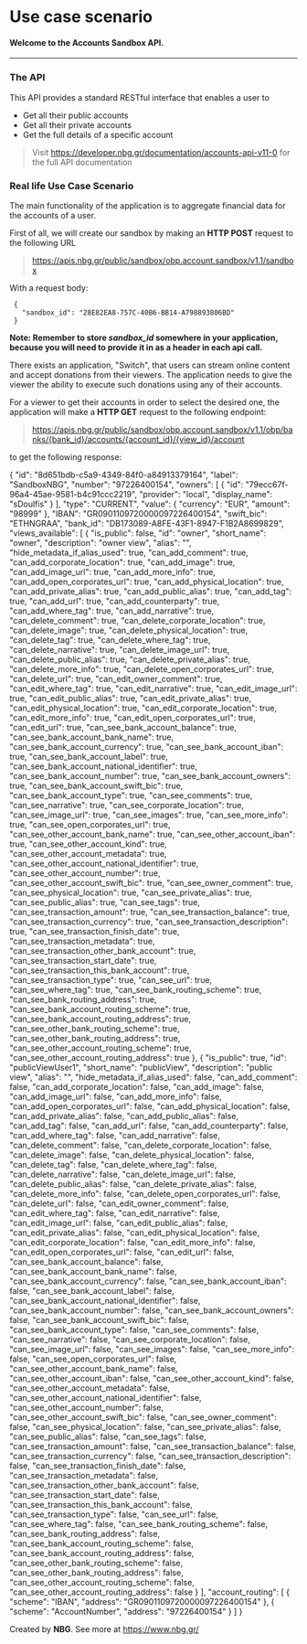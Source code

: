 # Use case scenario
#### Welcome to the Accounts Sandbox API.

------------------------------------------------------------------------------------------

### The API
This API provides a standard RESTful interface that enables a user to
* Get all their public accounts
* Get all their private accounts
* Get the full details of a specific account

> Visit https://developer.nbg.gr/documentation/accounts-api-v11-0
> for the full API documentation

### Real life Use Case Scenario

The main functionality of the application is to aggregate financial data for the accounts of a user.

First of all, we will create our sandbox by making an **HTTP POST** request to the following URL
> https://apis.nbg.gr/public/sandbox/obp.account.sandbox/v1.1/sandbox

With a request body:
```
 {
   "sandbox_id": "28E82EA8-757C-40B6-BB14-A798893806BD"
 }
``` 

**Note: Remember to store *sandbox_id* somewhere in your application, because you will need to provide it in as a header
in each api call.**

There exists an application, "Switch", that users can stream online content and accept donations from their viewers. The application needs to give the viewer the ability to 
execute such donations using any of their accounts.

For a viewer to get their accounts in order to select the desired one, the application will make a **HTTP GET** request to the following endpoint:
> https://apis.nbg.gr/public/sandbox/obp.account.sandbox/v1.1/obp/banks/{bank_id}/accounts/{account_id}/{view_id}/account

to get the following response:

{
    "id": "8d651bdb-c5a9-4349-84f0-a84913379164",
    "label": "SandboxNBG",
    "number": "97226400154",
    "owners": [
        {
            "id": "79ecc67f-96a4-45ae-9581-b4c91ccc2219",
            "provider": "local",
            "display_name": "sDoulfis"
        }
    ],
    "type": "CURRENT",
    "value": {
        "currency": "EUR",
        "amount": "98999"
    },
    "IBAN": "GR0901109720000097226400154",
    "swift_bic": "ETHNGRAA",
    "bank_id": "DB173089-A8FE-43F1-8947-F1B2A8699829",
    "views_available": [
        {
            "is_public": false,
            "id": "owner",
            "short_name": "owner",
            "description": "owner view",
            "alias": "",
            "hide_metadata_if_alias_used": true,
            "can_add_comment": true,
            "can_add_corporate_location": true,
            "can_add_image": true,
            "can_add_image_url": true,
            "can_add_more_info": true,
            "can_add_open_corporates_url": true,
            "can_add_physical_location": true,
            "can_add_private_alias": true,
            "can_add_public_alias": true,
            "can_add_tag": true,
            "can_add_url": true,
            "can_add_counterparty": true,
            "can_add_where_tag": true,
            "can_add_narrative": true,
            "can_delete_comment": true,
            "can_delete_corporate_location": true,
            "can_delete_image": true,
            "can_delete_physical_location": true,
            "can_delete_tag": true,
            "can_delete_where_tag": true,
            "can_delete_narrative": true,
            "can_delete_image_url": true,
            "can_delete_public_alias": true,
            "can_delete_private_alias": true,
            "can_delete_more_info": true,
            "can_delete_open_corporates_url": true,
            "can_delete_url": true,
            "can_edit_owner_comment": true,
            "can_edit_where_tag": true,
            "can_edit_narrative": true,
            "can_edit_image_url": true,
            "can_edit_public_alias": true,
            "can_edit_private_alias": true,
            "can_edit_physical_location": true,
            "can_edit_corporate_location": true,
            "can_edit_more_info": true,
            "can_edit_open_corporates_url": true,
            "can_edit_url": true,
            "can_see_bank_account_balance": true,
            "can_see_bank_account_bank_name": true,
            "can_see_bank_account_currency": true,
            "can_see_bank_account_iban": true,
            "can_see_bank_account_label": true,
            "can_see_bank_account_national_identifier": true,
            "can_see_bank_account_number": true,
            "can_see_bank_account_owners": true,
            "can_see_bank_account_swift_bic": true,
            "can_see_bank_account_type": true,
            "can_see_comments": true,
            "can_see_narrative": true,
            "can_see_corporate_location": true,
            "can_see_image_url": true,
            "can_see_images": true,
            "can_see_more_info": true,
            "can_see_open_corporates_url": true,
            "can_see_other_account_bank_name": true,
            "can_see_other_account_iban": true,
            "can_see_other_account_kind": true,
            "can_see_other_account_metadata": true,
            "can_see_other_account_national_identifier": true,
            "can_see_other_account_number": true,
            "can_see_other_account_swift_bic": true,
            "can_see_owner_comment": true,
            "can_see_physical_location": true,
            "can_see_private_alias": true,
            "can_see_public_alias": true,
            "can_see_tags": true,
            "can_see_transaction_amount": true,
            "can_see_transaction_balance": true,
            "can_see_transaction_currency": true,
            "can_see_transaction_description": true,
            "can_see_transaction_finish_date": true,
            "can_see_transaction_metadata": true,
            "can_see_transaction_other_bank_account": true,
            "can_see_transaction_start_date": true,
            "can_see_transaction_this_bank_account": true,
            "can_see_transaction_type": true,
            "can_see_url": true,
            "can_see_where_tag": true,
            "can_see_bank_routing_scheme": true,
            "can_see_bank_routing_address": true,
            "can_see_bank_account_routing_scheme": true,
            "can_see_bank_account_routing_address": true,
            "can_see_other_bank_routing_scheme": true,
            "can_see_other_bank_routing_address": true,
            "can_see_other_account_routing_scheme": true,
            "can_see_other_account_routing_address": true
        },
        {
            "is_public": true,
            "id": "publicViewUser1",
            "short_name": "publicView",
            "description": "public view",
            "alias": "",
            "hide_metadata_if_alias_used": false,
            "can_add_comment": false,
            "can_add_corporate_location": false,
            "can_add_image": false,
            "can_add_image_url": false,
            "can_add_more_info": false,
            "can_add_open_corporates_url": false,
            "can_add_physical_location": false,
            "can_add_private_alias": false,
            "can_add_public_alias": false,
            "can_add_tag": false,
            "can_add_url": false,
            "can_add_counterparty": false,
            "can_add_where_tag": false,
            "can_add_narrative": false,
            "can_delete_comment": false,
            "can_delete_corporate_location": false,
            "can_delete_image": false,
            "can_delete_physical_location": false,
            "can_delete_tag": false,
            "can_delete_where_tag": false,
            "can_delete_narrative": false,
            "can_delete_image_url": false,
            "can_delete_public_alias": false,
            "can_delete_private_alias": false,
            "can_delete_more_info": false,
            "can_delete_open_corporates_url": false,
            "can_delete_url": false,
            "can_edit_owner_comment": false,
            "can_edit_where_tag": false,
            "can_edit_narrative": false,
            "can_edit_image_url": false,
            "can_edit_public_alias": false,
            "can_edit_private_alias": false,
            "can_edit_physical_location": false,
            "can_edit_corporate_location": false,
            "can_edit_more_info": false,
            "can_edit_open_corporates_url": false,
            "can_edit_url": false,
            "can_see_bank_account_balance": false,
            "can_see_bank_account_bank_name": false,
            "can_see_bank_account_currency": false,
            "can_see_bank_account_iban": false,
            "can_see_bank_account_label": false,
            "can_see_bank_account_national_identifier": false,
            "can_see_bank_account_number": false,
            "can_see_bank_account_owners": false,
            "can_see_bank_account_swift_bic": false,
            "can_see_bank_account_type": false,
            "can_see_comments": false,
            "can_see_narrative": false,
            "can_see_corporate_location": false,
            "can_see_image_url": false,
            "can_see_images": false,
            "can_see_more_info": false,
            "can_see_open_corporates_url": false,
            "can_see_other_account_bank_name": false,
            "can_see_other_account_iban": false,
            "can_see_other_account_kind": false,
            "can_see_other_account_metadata": false,
            "can_see_other_account_national_identifier": false,
            "can_see_other_account_number": false,
            "can_see_other_account_swift_bic": false,
            "can_see_owner_comment": false,
            "can_see_physical_location": false,
            "can_see_private_alias": false,
            "can_see_public_alias": false,
            "can_see_tags": false,
            "can_see_transaction_amount": false,
            "can_see_transaction_balance": false,
            "can_see_transaction_currency": false,
            "can_see_transaction_description": false,
            "can_see_transaction_finish_date": false,
            "can_see_transaction_metadata": false,
            "can_see_transaction_other_bank_account": false,
            "can_see_transaction_start_date": false,
            "can_see_transaction_this_bank_account": false,
            "can_see_transaction_type": false,
            "can_see_url": false,
            "can_see_where_tag": false,
            "can_see_bank_routing_scheme": false,
            "can_see_bank_routing_address": false,
            "can_see_bank_account_routing_scheme": false,
            "can_see_bank_account_routing_address": false,
            "can_see_other_bank_routing_scheme": false,
            "can_see_other_bank_routing_address": false,
            "can_see_other_account_routing_scheme": false,
            "can_see_other_account_routing_address": false
        }
    ],
    "account_routing": [
        {
            "scheme": "IBAN",
            "address": "GR0901109720000097226400154"
        },
        {
            "scheme": "AccountNumber",
            "address": "97226400154"
        }
    ]
}



Created by **NBG**. 
See more at https://www.nbg.gr/

